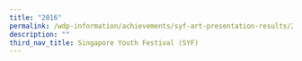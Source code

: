 ```yaml
---
title: "2016"
permalink: /wdp-information/achievements/syf-art-presentation-results/2016/
description: ""
third_nav_title: Singapore Youth Festival (SYF)
---
```

